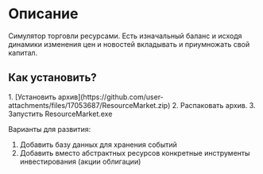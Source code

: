 <h1>Описание</h1>
<p>Симулятор торговли ресурсами. Есть изначальный баланс и исходя динамики изменения цен и новостей вкладывать и приумножать свой капитал.</p>
<h2>Как установить?</h2>
1. [Установить архив](https://github.com/user-attachments/files/17053687/ResourceMarket.zip)
2. Распаковать архив.
3. Запустить ResourceMarket.exe 

Варианты для развития:
1. Добавить базу данных для хранения событий
2. Добавить вместо абстрактных ресурсов конкретные инструменты инвестирования (акции облигации)
